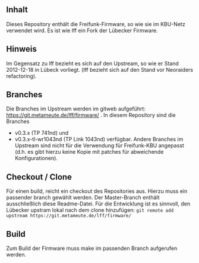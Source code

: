 ## Inhalt
Dieses Repository enthält die Freifunk-Firmware, so wie sie im KBU-Netz verwendet wird. Es ist wie lff ein Fork der Lübecker Firmware.

## Hinweis
Im Gegensatz zu lff bezieht es sich auf den Upstream, so wie er Stand 2012-12-18 in Lübeck vorliegt. (lff bezieht sich auf den Stand vor Neoraiders refactoring).

## Branches
Die Branches im Upstream werden im gitweb aufgeführt: https://git.metameute.de/lff/firmware/ . In diesem Repository sind die Branches 
+ v0.3.x (TP 741nd) und 
+ v0.3.x-tl-wr1043nd (TP Link 1043nd) verfügbar.
Andere Branches im Upstream sind nicht für die Verwendung für Freifunk-KBU angepasst (d.h. es gibt hierzu keine Kopie mit patches für abweichende Konfigurationen).

## Checkout / Clone
Für einen build, reicht ein checkout des Repositories aus. Hierzu muss ein passender branch gewählt werden. Der Master-Branch enthält ausschließlich diese Readme-Datei.
Für die Entwicklung ist es sinnvoll, den Lübecker upstram lokal nach dem clone hinzufügen:
`git remote add upstream https://git.metameute.de/lff/firmware/`


## Build
Zum Build der Firmware muss make im passenden Branch aufgerufen werden.


